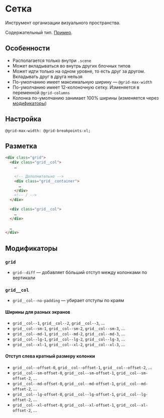 # Сетка

Инструмент организации визуального пространства.

Содержательный тип. [Пример](http://sedona.stage.constlab.ru/blocks/grid/).

## Особенности

* Располагается только внутри `.scene`
* Может вкладываться во внутрь других блочных типов
* Может идти только на одном уровне, то есть друг за другом. Вкладывать друг в друга нельзя
* По-умолчанию имеет максимальную ширину — `@grid-max-width`
* По-умолчанию имеет 12-колоночную сетку. Изменяется в переменной `@grid-columns`
* Колонка по-умолчанию занимает 100% ширины (изменяется через [модификаторы](#Ширины-для-разных-экранов))

## Настройка

```less
@grid-max-width: @grid-breakpoints-xl;
```

## Разметка

```html
<div class="grid">
  <div class="grid__col">
    …
  
    <!-- Дополнительно -->
    <div class="grid__container">
      …
    </div>
    <!-- / -->
  </div>
  
  <div class="grid__col">
    …
  </div>
  
  …
</div>
```

## Модификаторы

### `grid`

* `grid--diff` — добавляет бóльший отступ между колонками по вертикали

### `grid__col`

* `grid__col--no-padding` — убирает отступы по краям

#### Ширины для разных экранов

* `grid__col--1`, `grid__col--2`, `grid__col--3`, …
* `grid__col--sm-1`, `grid__col--sm-2`, `grid__col--sm-3`, …
* `grid__col--md-1`, `grid__col--md-2`, `grid__col--md-3`, …
* `grid__col--lg-1`, `grid__col--lg-2`, `grid__col--lg-3`, …
* `grid__col--xl-1`, `grid__col--xl-2`, `grid__col--xl-3`, …

#### Отступ слева кратный размеру колонки

* `grid__col--offset-0`, `grid__col--offset-1`, `grid__col--offset-2`, …
* `grid__col--sm-offset-0`, `grid__col--sm-offset-1`, `grid__col--sm-offset-2`, …
* `grid__col--md-offset-0`, `grid__col--md-offset-1`, `grid__col--md-offset-2`, …
* `grid__col--lg-offset-0`, `grid__col--lg-offset-1`, `grid__col--lg-offset-2`, …
* `grid__col--xl-offset-0`, `grid__col--xl-offset-1`, `grid__col--xl-offset-2`, …

